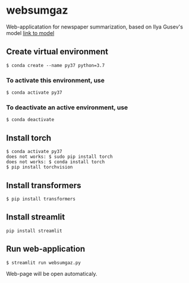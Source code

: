 # websumgaz
Web-applicatation for newspaper summarization,
based on Ilya Gusev's model 
[link to model](https://huggingface.co/IlyaGusev/rugpt3medium_sum_gazeta)

## Create virtual environment
```
$ conda create --name py37 python=3.7
```

### To activate this environment, use
```
$ conda activate py37
```

### To deactivate an active environment, use
```
$ conda deactivate
```
## Install torch
```
$ conda activate py37
does not works: $ sudo pip install torch
does not works: $ conda install torch
$ pip install torchvision 
```

## Install transformers
```
$ pip install transformers
```

## Install streamlit
```
pip install streamlit
```

## Run web-application
```
$ streamlit run websumgaz.py 
```
Web-page will be open automaticaly. 
